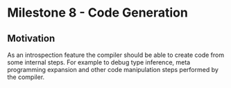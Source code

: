 # Milestone 8 - Code Generation

## Motivation

As an introspection feature the compiler should be able to create code from some internal steps. For example to debug type inference, meta programming expansion and other code manipulation steps performed by the compiler. 